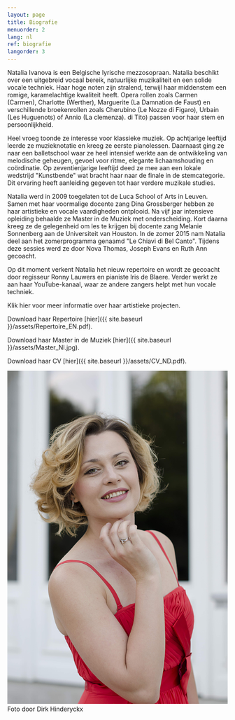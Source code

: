 ```yaml
---
layout: page
title: Biografie
menuorder: 2
lang: nl
ref: biografie
langorder: 3
---
```


Natalia Ivanova is een Belgische lyrische mezzosopraan. Natalia beschikt over een uitgebreid vocaal bereik, natuurlijke muzikaliteit en een solide vocale techniek. Haar hoge noten zijn stralend, terwijl haar middenstem een romige, karamelachtige kwaliteit heeft. Opera rollen zoals Carmen (Carmen), Charlotte (Werther), Marguerite (La Damnation de Faust) en verschillende broekenrollen zoals Cherubino (Le Nozze di Figaro), Urbain (Les Huguenots) of Annio (La clemenza). di Tito) passen voor haar stem en persoonlijkheid.

Heel vroeg toonde ze interesse voor klassieke muziek. Op achtjarige leeftijd leerde ze muzieknotatie en kreeg ze eerste pianolessen. Daarnaast ging ze naar een balletschool waar ze heel intensief werkte aan de ontwikkeling van melodische geheugen, gevoel voor ritme, elegante lichaamshouding en coördinatie. Op zeventienjarige leeftijd deed ze mee aan een lokale wedstrijd "Kunstbende" wat bracht haar naar de finale in de stemcategorie. Dit ervaring heeft aanleiding gegeven tot haar verdere muzikale studies.

Natalia werd in 2009 toegelaten tot de Luca School of Arts in Leuven. Samen met haar voormalige docente zang Dina Grossberger hebben ze haar artistieke en vocale vaardigheden ontplooid. Na vijf jaar intensieve opleiding behaalde ze Master in de Muziek met onderscheiding. Kort daarna kreeg ze de gelegenheid om les te krijgen bij docente zang Melanie Sonnenberg aan de Universiteit van Houston. In de zomer 2015 nam Natalia deel aan het zomerprogramma genaamd "Le Chiavi di Bel Canto". Tijdens deze sessies werd ze door Nova Thomas, Joseph Evans en Ruth Ann gecoacht.

Op dit moment verkent Natalia het nieuw repertoire en wordt ze gecoacht door regisseur Ronny Lauwers en pianiste Iris de Blaere. Verder werkt ze aan haar YouTube-kanaal, waar ze andere zangers helpt met hun vocale techniek.

Klik hier voor meer informatie over haar artistieke projecten.

Download haar Repertoire [hier]({{ site.baseurl }}/assets/Repertoire_EN.pdf).

Download haar Master in de Muziek [hier]({{ site.baseurl }}/assets/Master_Nl.jpg).

Download haar CV [hier]({{ site.baseurl }}/assets/CV_ND.pdf).                                  
                                                                                   
![A bio picture](assets/DSC_1026.jpg) Foto door Dirk Hinderyckx
